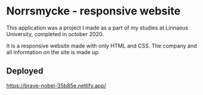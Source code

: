 # Norrsmycke - responsive website

This application was a project I made as a part of my studies at Linnaeus University, completed in october 2020.

It is a responsive website made with only HTML and CSS. The company and all information on the site is made up.

## Deployed
https://brave-nobel-35b85e.netlify.app/
